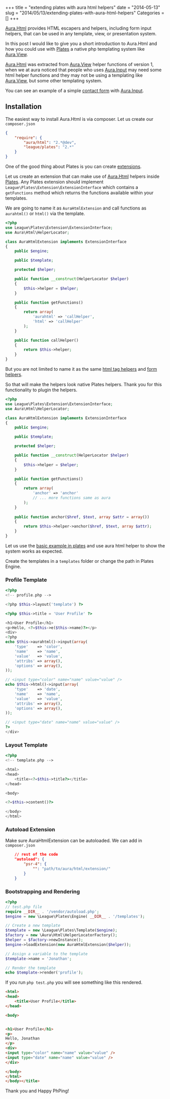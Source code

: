 +++
title = "extending plates with aura html helpers"
date = "2014-05-13"
slug = "2014/05/13/extending-plates-with-aura-html-helpers"
Categories = []
+++

[Aura.Html][] provides HTML escapers and helpers, including form input helpers, 
that can be used in any template, view, or presentation system.

In this post I would like to give you a short introduction to Aura.Html 
and how you could use with [Plates][] a native php templating system like [Aura.View][].

[Aura.Html][] was extracted from [Aura.View][] helper functions of version 1, 
when we at aura noticed that people who uses [Aura.Input][] may need some html helper 
functions and they may not be using a templating like [Aura.View][], 
but some other templating system.

You can see an example of a simple [contact form](http://harikt.com/phpform/) with [Aura.Input][].

## Installation

The easiest way to install Aura.Html is via composer. Let us create our `composer.json`

```json
{
    "require": {
        "aura/html": "2.*@dev",
        "league/plates": "2.*"
    }
}
```

One of the good thing about Plates is you can create [extensions](http://platesphp.com/extensions/).

Let us create an extension that can make use of [Aura.Html][] helpers inside [Plates][]. 
Any Plates extension should implement `League\Plates\Extension\ExtensionInterface`
which contains a `getFunctions` method which returns the functions 
available within your templates.

We are going to name it as `AuraHtmlExtension` and call functions as 
`aurahtml()` or `html()` via the template.

```php
<?php
use League\Plates\Extension\ExtensionInterface;
use Aura\Html\HelperLocator;

class AuraHtmlExtension implements ExtensionInterface
{
    public $engine;

    public $template;

    protected $helper;

    public function __construct(HelperLocator $helper)
    {
        $this->helper = $helper;
    }

    public function getFunctions()
    {
        return array(
            'aurahtml' => 'callHelper',
            'html' => 'callHelper'
        );
    }

    public function callHelper()
    {
        return $this->helper;
    }
}
```

But you are not limited to name it as the same 
[html tag helpers](https://github.com/auraphp/Aura.Html/blob/develop-2/README-HELPERS.md#aurahtml-tag-helpers)
and [form helpers](https://github.com/auraphp/Aura.Html/blob/develop-2/README-FORMS.md).

So that will make the helpers look native Plates helpers. Thank you for
this functionality to plugin the helpers.

```php
<?php
use League\Plates\Extension\ExtensionInterface;
use Aura\Html\HelperLocator;

class AuraHtmlExtension implements ExtensionInterface
{
    public $engine;

    public $template;

    protected $helper;

    public function __construct(HelperLocator $helper)
    {
        $this->helper = $helper;
    }

    public function getFunctions()
    {
        return array(
            'anchor' => 'anchor'
            // ... more functions same as aura
        );
    }
    
    public function anchor($href, $text, array $attr = array())
    {
        return $this->helper->anchor($href, $text, array $attr);
    }
}
```

Let us use the [basic example in plates](http://platesphp.com/simple-example/) 
and use aura html helper to show the system works as expected.

Create the templates in a `templates` folder or change the path in Plates Engine.

### Profile Template

```php
<?php
<!-- profile.php -->

<?php $this->layout('template') ?>

<?php $this->title = 'User Profile' ?>

<h1>User Profile</h1>
<p>Hello, <?=$this->e($this->name)?></p>
<div>
<?php
echo $this->aurahtml()->input(array(
    'type'    => 'color',
    'name'    => 'name',
    'value'   => 'value',
    'attribs' => array(),
    'options' => array(),
));

// <input type="color" name="name" value="value" />
echo $this->html()->input(array(
    'type'    => 'date',
    'name'    => 'name',
    'value'   => 'value',
    'attribs' => array(),
    'options' => array(),
));

// <input type="date" name="name" value="value" />
?>
</div>
```

### Layout Template

```php
<?php
<!-- template.php -->

<html>
<head>
    <title><?=$this->title?></title>
</head>

<body>

<?=$this->content()?>

</body>
</html>
```

### Autoload Extension

Make sure AuraHtmlExtension can be autoloaded. We can add in `composer.json`

```json
    // rest of the code    
    "autoload": {
        "psr-4": {
            "": "path/to/aura/html/extension/"
        }
    }
```

### Bootstrapping and Rendering

```php
<?php
// test.php file
require __DIR__ . '/vendor/autoload.php';
$engine = new \League\Plates\Engine( __DIR__ . '/templates');

// Create a new template
$template = new \League\Plates\Template($engine);
$factory = new \Aura\Html\HelperLocatorFactory();
$helper = $factory->newInstance();
$engine->loadExtension(new AuraHtmlExtension($helper));

// Assign a variable to the template
$template->name = 'Jonathan';

// Render the template
echo $template->render('profile');
```

If you run `php test.php` you will see something like this rendered.

```html
<html>
<head>
    <title>User Profile</title>
</head>

<body>


<h1>User Profile</h1>
<p>
Hello, Jonathan
</p>
<div>
<input type="color" name="name" value="value" />
<input type="date" name="name" value="value" />
</div>

</body>
</html>
</body></title>
```

Thank you and Happy PhPing!

[Aura.Html]: https://github.com/auraphp/Aura.Html
[Aura.Input]: https://github.com/auraphp/Aura.Input
[Aura.View]: https://github.com/auraphp/Aura.View
[Plates]: http://platesphp.com
